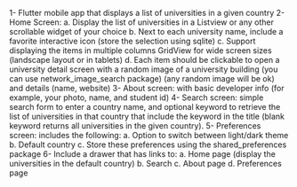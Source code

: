 1- Flutter mobile app that displays a list of universities in a given country
2- Home Screen:
    a. Display the list of universities in a Listview or any other scrollable widget of your choice
    b. Next to each university name, include a favorite interactive icon (store the selection using
    sqlite)
    c. Support displaying the items in multiple columns GridView for wide screen sizes (landscape
    layout or in tablets)
    d. Each item should be clickable to open a university detail screen with a random image of a
    university building (you can use network_image_search package) (any random image will be
    ok) and details (name, website)
3- About screen: with basic developer info (for example, your photo, name, and student id)
4- Search screen: simple search form to enter a country name, and optional keyword to retrieve the
list of universities in that country that include the keyword in the title (blank keyword returns all
universities in the given country).
5- Preferences screen: includes the following:
    a. Option to switch between light/dark theme
    b. Default country
    c. Store these preferences using the shared_preferences package
6- Include a drawer that has links to:
    a. Home page (display the universities in the default country)
    b. Search
    c. About page
    d. Preferences page